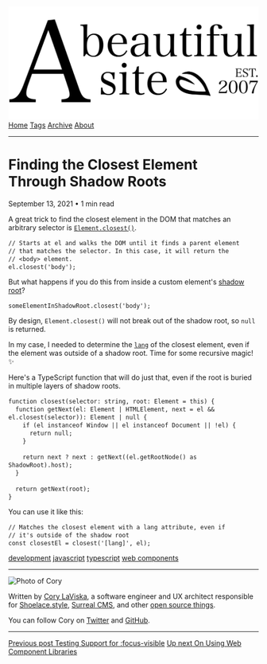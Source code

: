<a href="../../index.html" class="header-link"><img src="../../images/logos/wordmark.svg" alt="A Beautiful Site" class="wordmark" /></a> <a href="../../index.html" class="nav-item">Home</a> <a href="../../tags/index.html" class="nav-item">Tags</a> <a href="../index.html" class="nav-item">Archive</a> <a href="../../about/index.html" class="nav-item">About</a>

------------------------------------------------------------------------

Finding the Closest Element Through Shadow Roots
================================================

September 13, 2021 • 1 min read

A great trick to find the closest element in the DOM that matches an arbitrary selector is [`Element.closest()`](https://developer.mozilla.org/en-US/docs/Web/API/Element/closest).

    // Starts at el and walks the DOM until it finds a parent element
    // that matches the selector. In this case, it will return the
    // <body> element.
    el.closest('body');

But what happens if you do this from inside a custom element's [shadow root](https://developer.mozilla.org/en-US/docs/Web/API/ShadowRoot)?

    someElementInShadowRoot.closest('body');

By design, `Element.closest()` will not break out of the shadow root, so `null` is returned.

In my case, I needed to determine the [`lang`](https://developer.mozilla.org/en-US/docs/Web/HTML/Global_attributes/lang) of the closest element, even if the element was outside of a shadow root. Time for some recursive magic! ✨

Here's a TypeScript function that will do just that, even if the root is buried in multiple layers of shadow roots.

    function closest(selector: string, root: Element = this) {
      function getNext(el: Element | HTMLElement, next = el && el.closest(selector)): Element | null {
        if (el instanceof Window || el instanceof Document || !el) {
          return null;
        }

        return next ? next : getNext((el.getRootNode() as ShadowRoot).host);
      }

      return getNext(root);
    }

You can use it like this:

    // Matches the closest element with a lang attribute, even if
    // it's outside of the shadow root
    const closestEl = closest('[lang]', el);

<a href="../../tags/development/index.html" class="post-tag">development</a> <a href="../../tags/javascript/index.html" class="post-tag">javascript</a> <a href="../../tags/typescript/index.html" class="post-tag">typescript</a> <a href="../../tags/web%20components/index.html" class="post-tag">web components</a>

------------------------------------------------------------------------

<img src="http://0.gravatar.com/avatar/bf1b3b95fd5b096a3592247c29667b33?s=512" alt="Photo of Cory" class="avatar avatar-small" />

Written by [Cory LaViska](../../index-4.html), a software engineer and UX architect responsible for [Shoelace.style](https://shoelace.style/), [Surreal CMS](https://www.surrealcms.com/), and other [open source things](https://github.com/claviska).

You can follow Cory on [Twitter](https://twitter.com/claviska) and [GitHub](https://github.com/claviska).

------------------------------------------------------------------------

<a href="../testing-support-for-focus-visible/index.html" class="post-nav-previous"><span class="small">Previous post</span> Testing Support for :focus-visible</a> <a href="../on-using-web-component-libraries/index.html" class="post-nav-next"><span class="small">Up next</span> On Using Web Component Libraries</a>
